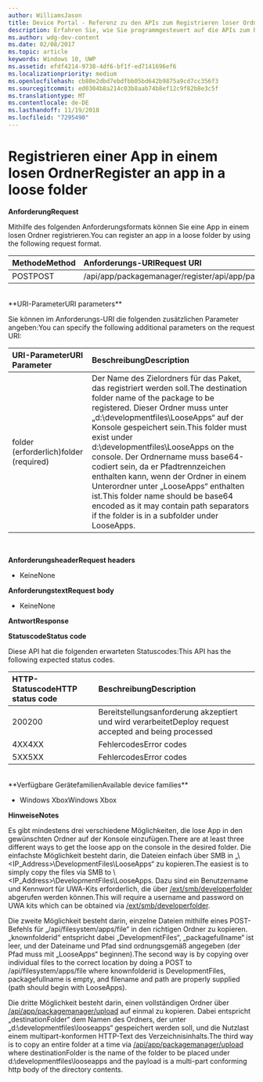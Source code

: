 ```yaml
---
author: WilliamsJason
title: Device Portal - Referenz zu den APIs zum Registrieren loser Ordner
description: Erfahren Sie, wie Sie programmgesteuert auf die APIs zum Registrieren loser Ordner zugreifen.
ms.author: wdg-dev-content
ms.date: 02/08/2017
ms.topic: article
keywords: Windows 10, UWP
ms.assetid: efdf4214-9738-4df6-bf1f-ed7141696ef6
ms.localizationpriority: medium
ms.openlocfilehash: cb80e2dbd7ebdfbb05bd642b9875a9cd7cc356f3
ms.sourcegitcommit: ed0304b8a214c03b8aab74b8ef12c9f82b8e3c5f
ms.translationtype: MT
ms.contentlocale: de-DE
ms.lasthandoff: 11/19/2018
ms.locfileid: "7295490"
---
```

# <a name="register-an-app-in-a-loose-folder"></a><span data-ttu-id="33034-104">Registrieren einer App in einem losen Ordner</span><span class="sxs-lookup"><span data-stu-id="33034-104">Register an app in a loose folder</span></span>  

**<span data-ttu-id="33034-105">Anforderung</span><span class="sxs-lookup"><span data-stu-id="33034-105">Request</span></span>**

<span data-ttu-id="33034-106">Mithilfe des folgenden Anforderungsformats können Sie eine App in einem losen Ordner registrieren.</span><span class="sxs-lookup"><span data-stu-id="33034-106">You can register an app in a loose folder by using the following request format.</span></span>

<span data-ttu-id="33034-107">Methode</span><span class="sxs-lookup"><span data-stu-id="33034-107">Method</span></span>      | <span data-ttu-id="33034-108">Anforderungs-URI</span><span class="sxs-lookup"><span data-stu-id="33034-108">Request URI</span></span>
:------     | :------
<span data-ttu-id="33034-109">POST</span><span class="sxs-lookup"><span data-stu-id="33034-109">POST</span></span> | <span data-ttu-id="33034-110">/api/app/packagemanager/register</span><span class="sxs-lookup"><span data-stu-id="33034-110">/api/app/packagemanager/register</span></span>
<br />
**<span data-ttu-id="33034-111">URI-Parameter</span><span class="sxs-lookup"><span data-stu-id="33034-111">URI parameters</span></span>**

<span data-ttu-id="33034-112">Sie können im Anforderungs-URI die folgenden zusätzlichen Parameter angeben:</span><span class="sxs-lookup"><span data-stu-id="33034-112">You can specify the following additional parameters on the request URI:</span></span>

<span data-ttu-id="33034-113">URI-Parameter</span><span class="sxs-lookup"><span data-stu-id="33034-113">URI Parameter</span></span>      | <span data-ttu-id="33034-114">Beschreibung</span><span class="sxs-lookup"><span data-stu-id="33034-114">Description</span></span>
:------     | :-----
<span data-ttu-id="33034-115">folder (erforderlich)</span><span class="sxs-lookup"><span data-stu-id="33034-115">folder (required)</span></span> | <span data-ttu-id="33034-116">Der Name des Zielordners für das Paket, das registriert werden soll.</span><span class="sxs-lookup"><span data-stu-id="33034-116">The destination folder name of the package to be registered.</span></span> <span data-ttu-id="33034-117">Dieser Ordner muss unter „d:\developmentfiles\LooseApps“ auf der Konsole gespeichert sein.</span><span class="sxs-lookup"><span data-stu-id="33034-117">This folder must exist under d:\developmentfiles\LooseApps on the console.</span></span> <span data-ttu-id="33034-118">Der Ordnername muss base64-codiert sein, da er Pfadtrennzeichen enthalten kann, wenn der Ordner in einem Unterordner unter „LooseApps“ enthalten ist.</span><span class="sxs-lookup"><span data-stu-id="33034-118">This folder name should be base64 encoded as it may contain path separators if the folder is in a subfolder under LooseApps.</span></span>
<br />

**<span data-ttu-id="33034-119">Anforderungsheader</span><span class="sxs-lookup"><span data-stu-id="33034-119">Request headers</span></span>**

- <span data-ttu-id="33034-120">Keine</span><span class="sxs-lookup"><span data-stu-id="33034-120">None</span></span>

**<span data-ttu-id="33034-121">Anforderungstext</span><span class="sxs-lookup"><span data-stu-id="33034-121">Request body</span></span>**

- <span data-ttu-id="33034-122">Keine</span><span class="sxs-lookup"><span data-stu-id="33034-122">None</span></span>

**<span data-ttu-id="33034-123">Antwort</span><span class="sxs-lookup"><span data-stu-id="33034-123">Response</span></span>**

**<span data-ttu-id="33034-124">Statuscode</span><span class="sxs-lookup"><span data-stu-id="33034-124">Status code</span></span>**

<span data-ttu-id="33034-125">Diese API hat die folgenden erwarteten Statuscodes:</span><span class="sxs-lookup"><span data-stu-id="33034-125">This API has the following expected status codes.</span></span>

<span data-ttu-id="33034-126">HTTP-Statuscode</span><span class="sxs-lookup"><span data-stu-id="33034-126">HTTP status code</span></span>      | <span data-ttu-id="33034-127">Beschreibung</span><span class="sxs-lookup"><span data-stu-id="33034-127">Description</span></span>
:------     | :-----
<span data-ttu-id="33034-128">200</span><span class="sxs-lookup"><span data-stu-id="33034-128">200</span></span> | <span data-ttu-id="33034-129">Bereitstellungsanforderung akzeptiert und wird verarbeitet</span><span class="sxs-lookup"><span data-stu-id="33034-129">Deploy request accepted and being processed</span></span>
<span data-ttu-id="33034-130">4XX</span><span class="sxs-lookup"><span data-stu-id="33034-130">4XX</span></span> | <span data-ttu-id="33034-131">Fehlercodes</span><span class="sxs-lookup"><span data-stu-id="33034-131">Error codes</span></span>
<span data-ttu-id="33034-132">5XX</span><span class="sxs-lookup"><span data-stu-id="33034-132">5XX</span></span> | <span data-ttu-id="33034-133">Fehlercodes</span><span class="sxs-lookup"><span data-stu-id="33034-133">Error codes</span></span>
<br />
**<span data-ttu-id="33034-134">Verfügbare Gerätefamilien</span><span class="sxs-lookup"><span data-stu-id="33034-134">Available device families</span></span>**

* <span data-ttu-id="33034-135">Windows Xbox</span><span class="sxs-lookup"><span data-stu-id="33034-135">Windows Xbox</span></span>

**<span data-ttu-id="33034-136">Hinweise</span><span class="sxs-lookup"><span data-stu-id="33034-136">Notes</span></span>**

<span data-ttu-id="33034-137">Es gibt mindestens drei verschiedene Möglichkeiten, die lose App in den gewünschten Ordner auf der Konsole einzufügen.</span><span class="sxs-lookup"><span data-stu-id="33034-137">There are at least three different ways to get the loose app on the console in the desired folder.</span></span> <span data-ttu-id="33034-138">Die einfachste Möglichkeit besteht darin, die Dateien einfach über SMB in „\\<IP_Address>\DevelopmentFiles\LooseApps“ zu kopieren.</span><span class="sxs-lookup"><span data-stu-id="33034-138">The easiest is to simply copy the files via SMB to \\<IP_Address>\DevelopmentFiles\LooseApps.</span></span> <span data-ttu-id="33034-139">Dazu sind ein Benutzername und Kennwort für UWA-Kits erforderlich, die über [/ext/smb/developerfolder](wdp-smb-api.md) abgerufen werden können.</span><span class="sxs-lookup"><span data-stu-id="33034-139">This will require a username and password on UWA kits which can be obtained via [/ext/smb/developerfolder](wdp-smb-api.md).</span></span> 

<span data-ttu-id="33034-140">Die zweite Möglichkeit besteht darin, einzelne Dateien mithilfe eines POST-Befehls für „/api/filesystem/apps/file“ in den richtigen Ordner zu kopieren. „knownfolderid“ entspricht dabei „DevelopmentFiles“, „packagefullname“ ist leer, und der Dateiname und Pfad sind ordnungsgemäß angegeben (der Pfad muss mit „LooseApps“ beginnen).</span><span class="sxs-lookup"><span data-stu-id="33034-140">The second way is by copying over individual files to the correct location by doing a POST to /api/filesystem/apps/file where knownfolderid is DevelopmentFiles, packagefullname is empty, and filename and path are properly supplied (path should begin with LooseApps).</span></span>

<span data-ttu-id="33034-141">Die dritte Möglichkeit besteht darin, einen vollständigen Ordner über [/api/app/packagemanager/upload](wdp-folder-upload.md) auf einmal zu kopieren. Dabei entspricht „destinationFolder“ dem Namen des Ordners, der unter „d:\developmentfiles\looseapps“ gespeichert werden soll, und die Nutzlast einem multipart-konformen HTTP-Text des Verzeichnisinhalts.</span><span class="sxs-lookup"><span data-stu-id="33034-141">The third way is to copy an entire folder at a time via [/api/app/packagemanager/upload](wdp-folder-upload.md) where destinationFolder is the name of the folder to be placed under d:\developmentfiles\looseapps and the payload is a multi-part conforming http body of the directory contents.</span></span>

